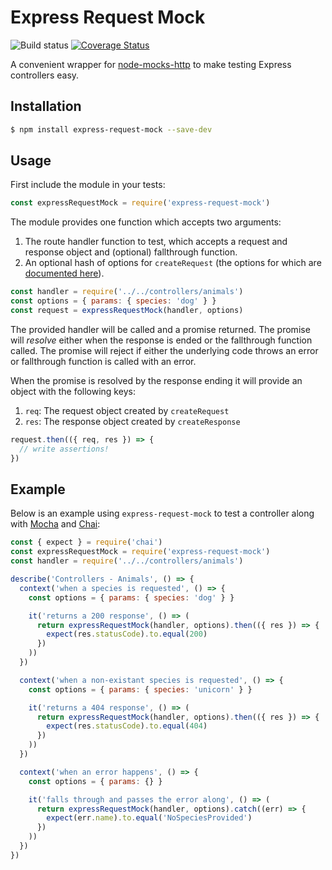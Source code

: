 # Express Request Mock

![Build status](https://api.travis-ci.org/i-like-robots/express-request-mock.png) [![Coverage Status](https://coveralls.io/repos/github/i-like-robots/express-request-mock/badge.svg?branch=master)](https://coveralls.io/github/i-like-robots/express-request-mock)

A convenient wrapper for [node-mocks-http][1] to make testing Express controllers easy.

## Installation

```sh
$ npm install express-request-mock --save-dev
```

## Usage

First include the module in your tests:

```js
const expressRequestMock = require('express-request-mock')
```

The module provides one function which accepts two arguments:

1. The route handler function to test, which accepts a request and response object and (optional) fallthrough function.
2. An optional hash of options for `createRequest` (the options for which are [documented here][2]).

```js
const handler = require('../../controllers/animals')
const options = { params: { species: 'dog' } }
const request = expressRequestMock(handler, options)
```

The provided handler will be called and a promise returned. The promise will _resolve_ either when the response is ended or the fallthrough function called. The promise will reject if either the underlying code throws an error or fallthrough function is called with an error.

When the promise is resolved by the response ending it will provide an object with the following keys:

1. `req`: The request object created by `createRequest`
2. `res`: The response object created by `createResponse`

```js
request.then(({ req, res }) => {
  // write assertions!
})
```

## Example

Below is an example using `express-request-mock` to test a controller along with [Mocha][4] and [Chai][5]:

```js
const { expect } = require('chai')
const expressRequestMock = require('express-request-mock')
const handler = require('../../controllers/animals')

describe('Controllers - Animals', () => {
  context('when a species is requested', () => {
    const options = { params: { species: 'dog' } }

    it('returns a 200 response', () => (
      return expressRequestMock(handler, options).then(({ res }) => {
        expect(res.statusCode).to.equal(200)
      })
    ))
  })

  context('when a non-existant species is requested', () => {
    const options = { params: { species: 'unicorn' } }

    it('returns a 404 response', () => (
      return expressRequestMock(handler, options).then(({ res }) => {
        expect(res.statusCode).to.equal(404)
      })
    ))
  })

  context('when an error happens', () => {
    const options = { params: {} }

    it('falls through and passes the error along', () => (
      return expressRequestMock(handler, options).catch((err) => {
        expect(err.name).to.equal('NoSpeciesProvided')
      })
    ))
  })
})
```

[1]: https://github.com/howardabrams/node-mocks-http
[2]: https://github.com/howardabrams/node-mocks-http#createrequest
[3]: http://sinonjs.org/
[4]: https://mochajs.org/
[5]: http://chaijs.com/
